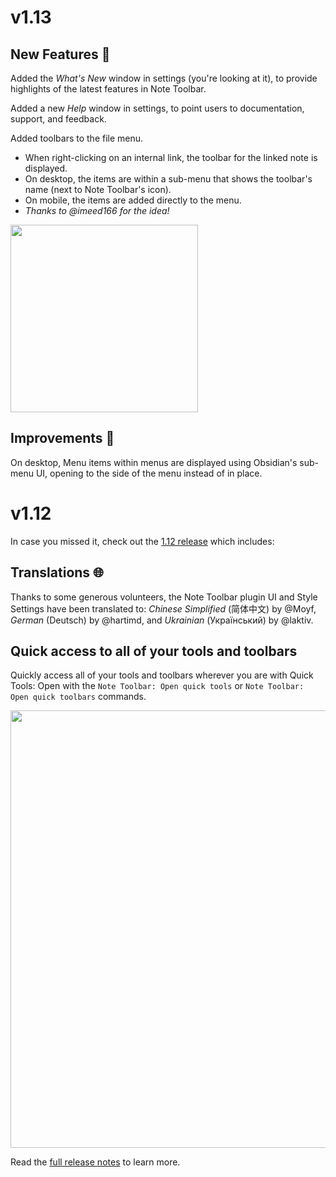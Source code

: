 # v1.13

## New Features 🎉

Added the _What's New_ window in settings (you're looking at it), to provide highlights of the latest features in Note Toolbar.

Added a new _Help_ window in settings, to point users to documentation, support, and feedback.

Added toolbars to the file menu.
- When right-clicking on an internal link, the toolbar for the linked note is displayed.
- On desktop, the items are within a sub-menu that shows the toolbar's name (next to Note Toolbar's icon).
- On mobile, the items are added directly to the menu.
- _Thanks to @imeed166 for the idea!_

<img src="https://github.com/user-attachments/assets/8d650aaa-6b67-4a6b-8296-f27920214706" width="300"/>

## Improvements 🎉

On desktop, Menu items within menus are displayed using Obsidian's sub-menu UI, opening to the side of the menu instead of in place.

# v1.12

In case you missed it, check out the [1.12 release](https://github.com/chrisgurney/obsidian-note-toolbar/releases/tag/1.12.1) which includes:

## Translations 🌐

Thanks to some generous volunteers, the Note Toolbar plugin UI and Style Settings have been translated to: *Chinese Simplified* (简体中文) by @Moyf, *German* (Deutsch) by @hartimd, and *Ukrainian* (Український) by @laktiv.

## Quick access to all of your tools and toolbars

Quickly access all of your tools and toolbars wherever you are with Quick Tools: Open with the `Note Toolbar: Open quick tools` or `Note Toolbar: Open quick toolbars` commands.

<img src="https://github.com/user-attachments/assets/acbf87f9-7a66-49d8-9b82-df961f6c63d8" width="700"/>

Read the [full release notes](https://github.com/chrisgurney/obsidian-note-toolbar/releases/tag/1.12.1) to learn more.